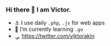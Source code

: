 ### Hi there 👋 I am Victor. 

- ⚓ I use daily `.php`, `.js` for web apps
- 🌱 I’m currently learning `.go`
- 🛷 https://twitter.com/viktorakin
<!--
**victor-akin/victor-akin** is a ✨ _special_ ✨ repository because its `README.md` (this file) appears on your GitHub profile.

Here are some ideas to get you started:

- 🔭 I’m currently working on ... 
- 🌱 I’m currently learning Go
- 👯 I’m looking to collaborate on ...
- 🤔 I’m looking for help with ...
- 💬 Ask me about ...🥟
- 📫 How to reach me: ...
- 😄 Pronouns: ...
- ⚡ Fun fact: ...
-->
